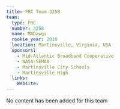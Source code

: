 ```yaml
---
title: FRC Team 3258
team:
  type: FRC
  number: 3258
  name: MADawgs
  rookie_year: 2010
  location: Martinsville, Virginia, USA
  sponsors:
    - Mid-Atlantic Broadband Cooperative
    - NASA-SEMAA
    - Martinsville City Schools
    - Martinsville High
  links:
    Website: 
---
```

No content has been added for this team